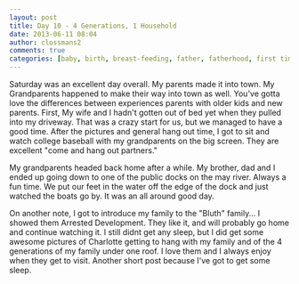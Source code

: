 ```yaml
---
layout: post
title: Day 10 - 4 Generations, 1 Household
date: 2013-06-11 08:04
author: clossmans2
comments: true
categories: [baby, birth, breast-feeding, father, fatherhood, first time father, life, new dad, New Father, new parent, parenting, Personal Life, sleep]
---
```

Saturday was an excellent day overall.  My parents made it into town.  <!--more-->My Grandparents happened to make their way into town as well.  You've gotta love the differences between experiences parents with older kids and new parents.  First, My wife and I hadn't gotten out of bed yet when they pulled into my driveway.  That was a crazy start for us, but we managed to have a good time.  After the pictures and general hang out time, I got to sit and watch college baseball with my grandparents on the big screen.  They are excellent "come and hang out partners."

My grandparents headed back home after a while.  My brother, dad and I ended up going down to one of the public docks on the may river.  Always a fun time.  We put our feet in the water off the edge of the dock and just watched the boats go by.  It was an all around good day.

On another note,  I got to introduce my family to the "Bluth" family... I showed them Arrested Development.  They like it, and will probably go home and continue watching it.  I still didnt get any sleep, but I did get some awesome pictures of Charlotte getting to hang with my family and of the 4 generations of my family under one roof.  I love them and I always enjoy when they get to visit. Another short post because I've got to get some sleep.


